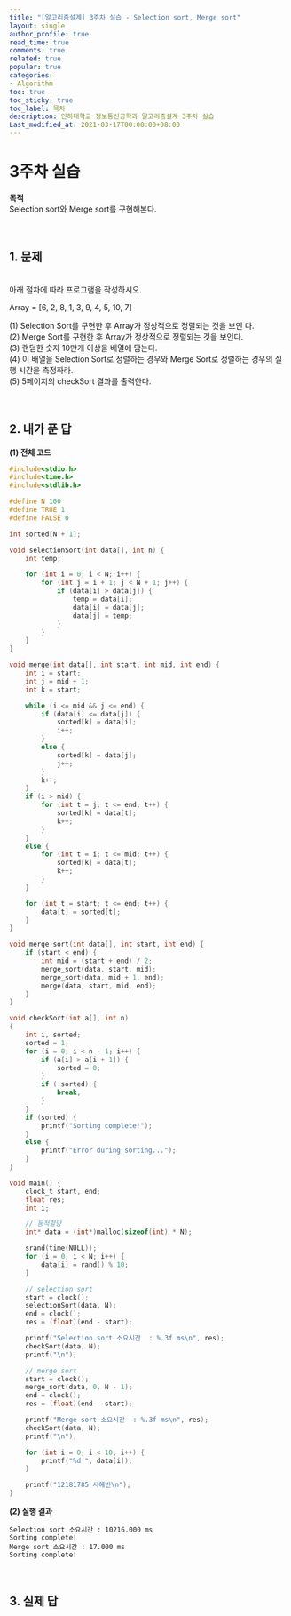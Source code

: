 ```yaml
---
title: "[알고리즘설계] 3주차 실습 - Selection sort, Merge sort"
layout: single
author_profile: true
read_time: true
comments: true
related: true
popular: true
categories:
- Algorithm
toc: true
toc_sticky: true
toc_label: 목차
description: 인하대학교 정보통신공학과 알고리즘설계 3주차 실습
Last_modified_at: 2021-03-17T00:00:00+08:00
---
```


# 3주차 실습

**목적**<br>
Selection sort와 Merge sort를 구현해본다.

<br>

## 1. 문제
<br>
아래 절차에 따라 프로그램을 작성하시오.<br>

Array = [6, 2, 8, 1, 3, 9, 4, 5, 10, 7]

(1) Selection Sort를 구현한 후 Array가 정상적으로 정렬되는 것을 보인
다. <br>
(2) Merge Sort를 구현한 후 Array가 정상적으로 정렬되는 것을 보인다.<br>
(3) 랜덤한 숫자 10만개 이상을 배열에 담는다.<br>
(4) 이 배열을 Selection Sort로 정렬하는 경우와 Merge Sort로 정렬하는
경우의 실행 시간을 측정하라.<br>
(5) 5페이지의 checkSort 결과를 출력한다.<br>

<br>

## 2. 내가 푼 답

**(1) 전체 코드**
```c
#include<stdio.h>
#include<time.h>
#include<stdlib.h>

#define N 100
#define TRUE 1
#define FALSE 0

int sorted[N + 1];

void selectionSort(int data[], int n) {
    int temp;

    for (int i = 0; i < N; i++) {
        for (int j = i + 1; j < N + 1; j++) {
            if (data[i] > data[j]) {
                temp = data[i];
                data[i] = data[j];
                data[j] = temp;
            }
        }
    }
}

void merge(int data[], int start, int mid, int end) {
    int i = start;
    int j = mid + 1;
    int k = start;

    while (i <= mid && j <= end) {
        if (data[i] <= data[j]) {
            sorted[k] = data[i];
            i++;
        }
        else {
            sorted[k] = data[j];
            j++;
        }
        k++;
    }
    if (i > mid) {
        for (int t = j; t <= end; t++) {
            sorted[k] = data[t];
            k++;
        }
    }
    else {
        for (int t = i; t <= mid; t++) {
            sorted[k] = data[t];
            k++;
        }
    }

    for (int t = start; t <= end; t++) {
        data[t] = sorted[t];
    }
}

void merge_sort(int data[], int start, int end) {
    if (start < end) {
        int mid = (start + end) / 2;
        merge_sort(data, start, mid);
        merge_sort(data, mid + 1, end);
        merge(data, start, mid, end);
    }
}

void checkSort(int a[], int n)
{
    int i, sorted;
    sorted = 1;
    for (i = 0; i < n - 1; i++) {
        if (a[i] > a[i + 1]) {
            sorted = 0;
        }
        if (!sorted) {
            break;
        }
    }
    if (sorted) {
        printf("Sorting complete!");
    }
    else {
        printf("Error during sorting...");
    }
}

void main() {
    clock_t start, end;
    float res;
    int i;

    // 동적할당
    int* data = (int*)malloc(sizeof(int) * N);

    srand(time(NULL));
    for (i = 0; i < N; i++) {
        data[i] = rand() % 10;
    }

    // selection sort
    start = clock();
    selectionSort(data, N);
    end = clock();
    res = (float)(end - start);

    printf("Selection sort 소요시간  : %.3f ms\n", res);
    checkSort(data, N);
    printf("\n");

    // merge sort
    start = clock();
    merge_sort(data, 0, N - 1);
    end = clock();
    res = (float)(end - start);

    printf("Merge sort 소요시간  : %.3f ms\n", res);
    checkSort(data, N);
    printf("\n");

    for (int i = 0; i < 10; i++) {
        printf("%d ", data[i]);
    }

    printf("12181785 서혜빈\n");
}
```

**(2) 실행 결과**
```
Selection sort 소요시간 : 10216.000 ms
Sorting complete!
Merge sort 소요시간 : 17.000 ms
Sorting complete!
```
<br>

## 3. 실제 답
```

```
